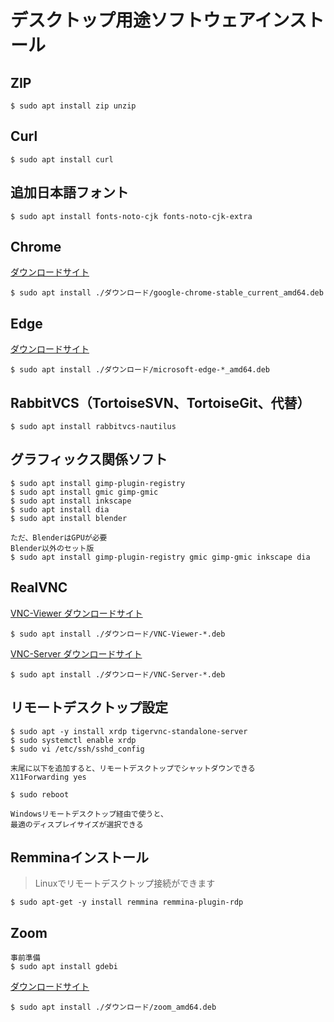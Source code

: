 # デスクトップ用途ソフトウェアインストール

## ZIP

```
$ sudo apt install zip unzip
```

## Curl

```
$ sudo apt install curl
```

## 追加日本語フォント

```
$ sudo apt install fonts-noto-cjk fonts-noto-cjk-extra
```

## Chrome

[ダウンロードサイト](https://www.google.co.jp/chrome/)

```
$ sudo apt install ./ダウンロード/google-chrome-stable_current_amd64.deb
```

## Edge

[ダウンロードサイト](https://www.microsoft.com/ja-jp/edge)


```
$ sudo apt install ./ダウンロード/microsoft-edge-*_amd64.deb
```

## RabbitVCS（TortoiseSVN、TortoiseGit、代替）

```
$ sudo apt install rabbitvcs-nautilus
```

## グラフィックス関係ソフト

```
$ sudo apt install gimp-plugin-registry
$ sudo apt install gmic gimp-gmic
$ sudo apt install inkscape
$ sudo apt install dia
$ sudo apt install blender

ただ、BlenderはGPUが必要
Blender以外のセット版
$ sudo apt install gimp-plugin-registry gmic gimp-gmic inkscape dia
```

## RealVNC

[VNC-Viewer ダウンロードサイト](https://www.realvnc.com/en/connect/download/viewer/linux/)

```
$ sudo apt install ./ダウンロード/VNC-Viewer-*.deb
```

[VNC-Server ダウンロードサイト](https://www.realvnc.com/en/connect/download/vnc/)

```
$ sudo apt install ./ダウンロード/VNC-Server-*.deb
```

## リモートデスクトップ設定

```
$ sudo apt -y install xrdp tigervnc-standalone-server
$ sudo systemctl enable xrdp
$ sudo vi /etc/ssh/sshd_config

末尾に以下を追加すると、リモートデスクトップでシャットダウンできる
X11Forwarding yes

$ sudo reboot

Windowsリモートデスクトップ経由で使うと、
最適のディスプレイサイズが選択できる
```

## Remminaインストール

> Linuxでリモートデスクトップ接続ができます

```
$ sudo apt-get -y install remmina remmina-plugin-rdp 
```

## Zoom

```
事前準備
$ sudo apt install gdebi
```

[ダウンロードサイト](https://zoom.us/download?os=linux)

```
$ sudo apt install ./ダウンロード/zoom_amd64.deb
```